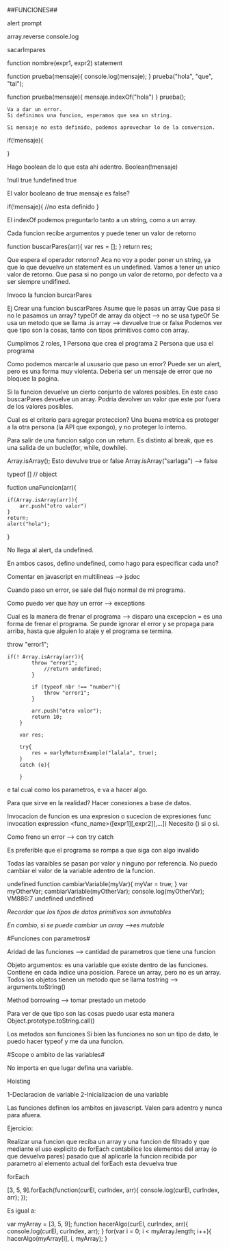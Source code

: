 ##FUNCIONES##

alert
prompt

array.reverse
console.log

sacarImpares

function nombre(expr1, expr2)
statement

function prueba(mensaje){
    console.log(mensaje);
}
prueba("hola", "que", "tal");

function prueba(mensaje){
    mensaje.indexOf("hola")
}
    prueba();

    Va a dar un error. 
    Si definimos una funcion, esperamos que sea un string.

    Si mensaje no esta definido, podemos aprovechar lo de la conversion.

if(!mensaje){
    
}

Hago boolean de lo que esta ahi adentro.
Boolean(!mensaje)

!null
true
!undefined
true

El valor booleano de true mensaje es false?

if(!mensaje){
    //no esta definido
}
 
 El indexOf podemos preguntarlo tanto a un string, como a un array.
 


 Cada funcion recibe argumentos y puede tener un valor de retorno

 function buscarPares(arr){
        var res = [];
 }
        return res;

Que espera el operador retorno?
Aca no voy a poder poner un string, ya que lo que devuelve un statement es un undefined.
Vamos a tener un unico valor de retorno.
Que pasa si no pongo un valor de retorno, por defecto va a ser siempre undifined.

Invoco la funcion burcarPares



Ej
Crear una funcion buscarPares
Asume que le pasas un array
Que pasa si no le pasamos un array?
typeOf de array da object --> no se usa typeOf
Se usa un metodo que se llama .is array --> devuelve true or false
Podemos ver que tipo son la cosas, tanto con tipos primitivos como con array.

Cumplimos 2 roles, 
1 Persona que crea el programa
2 Persona que usa el programa

Como podemos marcarle al ususario que paso un error?
Puede ser un alert, pero es una forma muy violenta.
Deberia ser un mensaje de error que no bloquee la pagina.

Si la funcion devuelve un cierto conjunto de valores posibles.
En este caso buscarPares devuelve un array.
Podria devolver un valor que este por fuera de los valores posibles.

Cual es el criterio para agregar proteccion?
Una buena metrica es proteger a la otra persona (la API que expongo), y no proteger lo interno.

Para salir de una funcion salgo con un return.
Es distinto al break, que es una salida de un bucle(for, while, dowhile).

Array.isArray(); Esto devulve true or false
Array.isArray("sarlaga") --> false

typeof [] // object


fuction unaFuncion(arr){
    
    if(Array.isArray(arr)){
        arr.push("otro valor")
    }
    return;
    alert("hola");
}

No llega al alert, da undefined.

En ambos casos, defino undefined, como hago para especificar cada uno?

Comentar en javascript en multilineas --> jsdoc

Cuando paso un error, se sale del flujo normal de mi programa.

Como puedo ver que hay un error --> exceptions

Cual es la manera de frenar el programa --> disparo una excepcion = es una forma de frenar el programa. Se puede ignorar el error y se propaga para arriba, hasta que alguien lo ataje y el programa se termina.

throw "error1";

    if(! Array.isArray(arr)){
            throw "error1";               
                //return undefined;
            }

            if (typeof nbr !== "number"){
                throw "error1";
            }

            arr.push("otro valor");
            return 10;
        }

        var res;

        try{
            res = earlyReturnExample("lalala", true);
        }
        catch (e){

        }

e tal cual como los parametros, e va a hacer algo.

Para que sirve en la realidad?
Hacer conexiones a base de datos. 

Invocacion de funcion es una expresion o sucecion de expresiones
func invocation expression
<func_name>([expr1][,expr2][,...])
Necesito () si o si.


Como freno un error --> con try catch

Es preferible que el programa se rompa a que siga con algo invalido


Todas las varaibles se pasan por valor y ninguno por referencia.
No puedo cambiar el valor de la variable adentro de la funcion.

undefined
function cambiarVariable(myVar){
myVar = true;
}
var myOtherVar;
cambiarVariable(myOtherVar);
console.log(myOtherVar);
VM886:7 undefined
undefined

*Recordar que los tipos de datos primitivos son inmutables*

*En cambio, si se puede cambiar un array -->es mutable*

#Funciones con parametros#




Aridad de las funciones --> cantidad de parametros que tiene una funcion

Objeto argumentos: es una variable que existe dentro de las funciones. Contiene en cada indice una posicion.
Parece un array, pero no es un array.
Todos los objetos tienen un metodo que se llama tostring --> arguments.toString()

Method borrowing --> tomar prestado un metodo

Para ver de que tipo son las cosas puedo usar esta manera
Object.prototype.toString.call()

Los metodos son funciones 
Si bien las funciones no son un tipo de dato, le puedo hacer typeof y me da una funcion.

#Scope o ambito de las variables#

No importa en que lugar defina una variable. 

Hoisting

1-Declaracion de variable
2-Inicializacion de una variable

Las funciones definen los ambitos en javascript.
Valen para adentro y nunca para afuera.

Ejercicio:

Realizar una funcion que reciba un array y una funcion de filtrado y que mediante el uso explicito de forEach contabilice los elementos del array (o que devuelva pares) pasado que al aplicarle la funcion recibida por parametro al elemento actual del forEach esta devuelva true 




forEach

[3, 5, 9].forEach(function(curEl, curIndex, arr){
    console.log(curEl, curIndex, arr);
});

Es igual a:

var myArray = [3, 5, 9];
function hacerAlgo(curEl, curIndex, arr){
    console.log(curEl, curIndex, arr);
}
for(var i = 0; i < myArray.length; i++){
    hacerAlgo(myArray[i], i, myArray);
}





